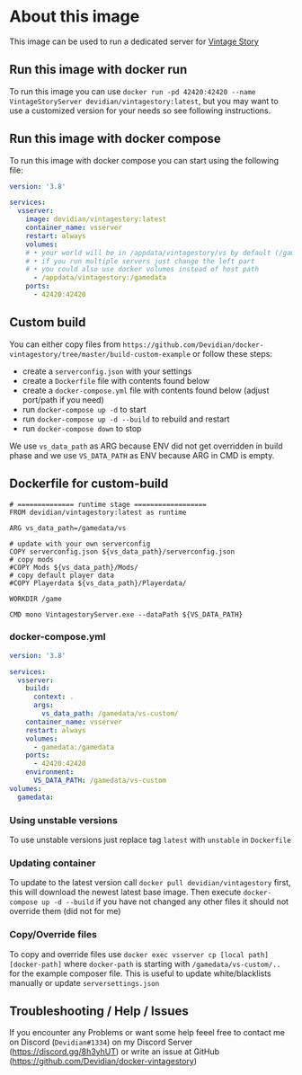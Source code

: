 # About this image

This image can be used to run a dedicated server for [Vintage Story](https://www.vintagestory.at/)

## Run this image with docker run

To run this image you can use `docker run -pd 42420:42420 --name VintageStoryServer devidian/vintagestory:latest`, but you may want to use a customized version for your needs so see following instructions.

## Run this image with docker compose

To run this image with docker compose you can start using the following file:

```yaml
version: '3.8'

services: 
  vsserver:
    image: devidian/vintagestory:latest
    container_name: vsserver
    restart: always
    volumes: 
    # • your world will be in /appdata/vintagestory/vs by default (/gamedata/vs on the container)
    # • if you run multiple servers just change the left part 
    # • you could also use docker volumes instead of host path
      - /appdata/vintagestory:/gamedata
    ports:
      - 42420:42420
```

## Custom build

You can either copy files from `https://github.com/Devidian/docker-vintagestory/tree/master/build-custom-example` or follow these steps:

- create a `serverconfig.json` with your settings
- create a `Dockerfile` file with contents found below
- create a `docker-compose.yml` file with contents found below (adjust port/path if you need)
- run `docker-compose up -d` to start
- run `docker-compose up -d --build` to rebuild and restart
- run `docker-compose down` to stop

We use `vs_data_path` as ARG because ENV did not get overridden in build phase and we use `VS_DATA_PATH` as ENV because ARG in CMD is empty.

## Dockerfile for custom-build

```docker
# ============== runtime stage ==================
FROM devidian/vintagestory:latest as runtime

ARG vs_data_path=/gamedata/vs

# update with your own serverconfig
COPY serverconfig.json ${vs_data_path}/serverconfig.json
# copy mods
#COPY Mods ${vs_data_path}/Mods/
# copy default player data
#COPY Playerdata ${vs_data_path}/Playerdata/

WORKDIR /game

CMD mono VintagestoryServer.exe --dataPath ${VS_DATA_PATH}

```

### docker-compose.yml

```yml
version: '3.8'

services: 
  vsserver:
    build:
      context: .
      args: 
        vs_data_path: /gamedata/vs-custom/
    container_name: vsserver
    restart: always
    volumes: 
      - gamedata:/gamedata
    ports:
      - 42420:42420
    environment:
      VS_DATA_PATH: /gamedata/vs-custom
volumes:
  gamedata:
```

### Using unstable versions

To use unstable versions just replace tag `latest` with `unstable` in `Dockerfile`

### Updating container

To update to the latest version call `docker pull devidian/vintagestory` first, this will download the newest latest base image. Then execute `docker-compose up -d --build` if you have not changed any other files it should not override them (did not for me)

### Copy/Override files

To copy and override files use `docker exec vsserver cp [local path] [docker-path]` where `docker-path` is starting with `/gamedata/vs-custom/..` for the example composer file. This is useful to update white/blacklists manually or update `serversettings.json`

## Troubleshooting / Help / Issues

If you encounter any Problems or want some help feeel free to contact me on Discord (`Devidian#1334`) on my Discord Server (<https://discord.gg/8h3yhUT>) or write an issue at GitHub (<https://github.com/Devidian/docker-vintagestory>)
